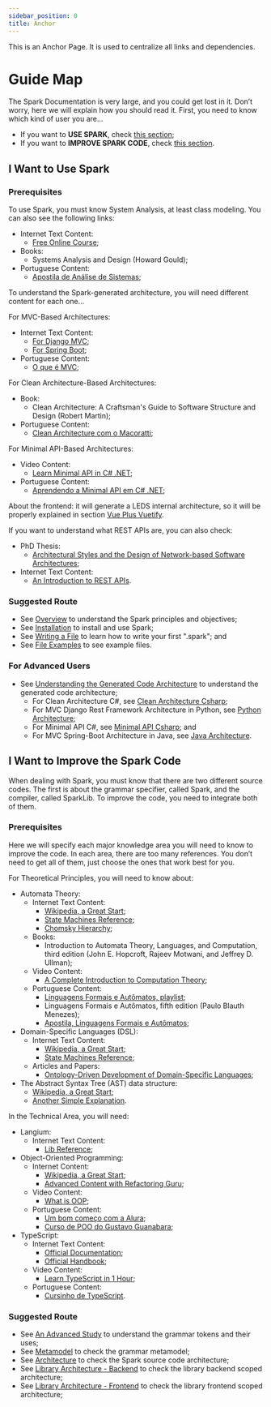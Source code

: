 ```yaml
---
sidebar_position: 0
title: Anchor
---
```


This is an Anchor Page. It is used to centralize all links and dependencies.

# Guide Map
The Spark Documentation is very large, and you could get lost in it. Don’t worry, here we will explain how you should read it. First, you need to know which kind of user you are...

- If you want to **USE SPARK**, check [this section](#i-want-to-use-spark);
- If you want to **IMPROVE SPARK CODE**, check [this section](#i-want-to-improve-the-spark-code).

## I Want to Use Spark

### Prerequisites
To use Spark, you must know System Analysis, at least class modeling. You can also see the following links:

- Internet Text Content:
  - [Free Online Course](https://www.tutorialspoint.com/system_analysis_and_design/system_analysis_and_design_overview.htm);
- Books:
  - Systems Analysis and Design (Howard Gould);
- Portuguese Content:
  - [Apostila de Análise de Sistemas](https://www.inf.ufes.br/~vitorsouza/falbo/Notas_Aula_Engenharia_Requisitos_Falbo_2017.pdf);

To understand the Spark-generated architecture, you will need different content for each one...

For MVC-Based Architectures:
- Internet Text Content:
  - [For Django MVC](https://docs.djangoproject.com/pt-br/5.2/faq/general/);
  - [For Spring Boot](https://docs.spring.io/spring-boot/how-to/spring-mvc.html);
- Portuguese Content:
  - [O que é MVC](https://www.devmedia.com.br/introducao-ao-padrao-mvc/29308);

For Clean Architecture-Based Architectures:
- Book:
  - Clean Architecture: A Craftsman's Guide to Software Structure and Design (Robert Martin);
- Portuguese Content:
  - [Clean Architecture com o Macoratti](https://youtube.com/playlist?list=PLJ4k1IC8GhW3GICba2dLmiTZrVPw0SthC&si=Vgn5xPDEmq1eL9mE);

For Minimal API-Based Architectures:
- Video Content:
  - [Learn Minimal API in C# .NET](https://www.youtube.com/watch?v=lFo3Yy8Ro7w);
- Portuguese Content:
  - [Aprendendo a Minimal API em C# .NET](https://youtu.be/86FXD0faF4o?si=jH3IA0o6obpKS2qn);

About the frontend: it will generate a LEDS internal architecture, so it will be properly explained in section [Vue Plus Vuetify](./5_sparklib_advanced/5_frontend/3_generated_arch/2_vuePlusVuetfy.mdx).

If you want to understand what REST APIs are, you can also check:
- PhD Thesis:
  - [Architectural Styles and the Design of Network-based Software Architectures](https://ics.uci.edu/~fielding/pubs/dissertation/fielding_dissertation.pdf);
- Internet Text Content:
  - [An Introduction to REST APIs](https://www.freecodecamp.org/news/what-is-rest-rest-api-definition-for-beginners/).

### Suggested Route
- See [Overview](./1_overview.md) to understand the Spark principles and objectives;
- See [Installation](./2_how_to_use/3_run_and_debug.md) to install and use Spark;
- See [Writing a File](./2_how_to_use/1_writting_a_file.md) to learn how to write your first ".spark"; and
- See [File Examples](./2_how_to_use/2_file_examples/1_conecta_fapes.md) to see example files.

### For Advanced Users
- See [Understanding the Generated Code Architecture](./5_sparklib_advanced/1_OverView.md) to understand the generated code architecture;
    - For Clean Architecture C#, see [Clean Architecture Csharp](./5_sparklib_advanced/4_backend/4_generated_arch/4_Csharp_Clean.md);
    - For MVC Django Rest Framework Architecture in Python, see [Python Architecture](./5_sparklib_advanced/4_backend/4_generated_arch/2_Python.md);
    - For Minimal API C#, see [Minimal API Csharp](./5_sparklib_advanced/4_backend/4_generated_arch/3_Csharp_Minimal-API.md); and
    - For MVC Spring-Boot Architecture in Java, see [Java Architecture](./5_sparklib_advanced/4_backend/4_generated_arch/1_Java.md).

## I Want to Improve the Spark Code
When dealing with Spark, you must know that there are two different source codes. The first is about the grammar specifier, called Spark, and the compiler, called SparkLib. To improve the code, you need to integrate both of them.

### Prerequisites
Here we will specify each major knowledge area you will need to know to improve the code. In each area, there are too many references. You don’t need to get all of them, just choose the ones that work best for you.

For Theoretical Principles, you will need to know about:
- Automata Theory:
  - Internet Text Content:
    - [Wikipedia, a Great Start](https://en.wikipedia.org/wiki/Automata_theory);
    - [State Machines Reference](https://storage.googleapis.com/journals-stmjournals-com-wp-media-to-gcp-offload/2023/09/106a1124-18-24-study-of-finite-state-machines-as-language-recognizer.pdf);
    - [Chomsky Hierarchy](https://www.geeksforgeeks.org/theory-of-computation/chomsky-hierarchy-in-theory-of-computation/);
  - Books:
    - Introduction to Automata Theory, Languages, and Computation, third edition (John E. Hopcroft, Rajeev Motwani, and Jeffrey D. Ullman);
  - Video Content:
    - [A Complete Introduction to Computation Theory](https://www.youtube.com/watch?v=58N2N7zJGrQ&list=PLBlnK6fEyqRgp46KUv4ZY69yXmpwKOIev);
  - Portuguese Content:
    - [Linguagens Formais e Autômatos, playlist](https://www.youtube.com/watch?v=XZUz2qjfZos&list=PLqlIQgAFrQ14oDPZliY1-tyupYs0prBmW);
    - Linguagens Formais e Autômatos, fifth edition (Paulo Blauth Menezes);
    - [Apostila, Linguagens Formais e Autômatos](https://www2.fct.unesp.br/docentes/dmec/olivete/lfa/arquivos/Apostila.pdf);
- Domain-Specific Languages (DSL):
  - Internet Text Content:
    - [Wikipedia, a Great Start](https://en.wikipedia.org/wiki/Domain-specific_language);
    - [State Machines Reference](https://storage.googleapis.com/journals-stmjournals-com-wp-media-to-gcp-offload/2023/09/106a1124-18-24-study-of-finite-state-machines-as-language-recognizer.pdf);
  - Articles and Papers:
    - [Ontology-Driven Development of Domain-Specific Languages](https://pdfs.semanticscholar.org/bf5b/2633e02775f54c1065252c9f5020e090df19.pdf);
- The Abstract Syntax Tree (AST) data structure:
  - [Wikipedia, a Great Start](https://en.wikipedia.org/wiki/Abstract_syntax_tree);
  - [Another Simple Explanation](https://dev.to/balapriya/abstract-syntax-tree-ast-explained-in-plain-english-1h38).

In the Technical Area, you will need:
- Langium:
  - Internet Text Content:
    - [Lib Reference](https://langium.org/docs/learn/workflow/);
- Object-Oriented Programming:
  - Internet Content:
    - [Wikipedia, a Great Start](https://en.wikipedia.org/wiki/Object-oriented_programming);
    - [Advanced Content with Refactoring Guru](https://refactoring.guru/);
  - Video Content:
    - [What is OOP](https://www.youtube.com/watch?v=SiBw7os-_zI);
  - Portuguese Content:
    - [Um bom começo com a Alura](https://www.alura.com.br/artigos/poo-programacao-orientada-a-objetos);
    - [Curso de POO do Gustavo Guanabara](https://www.youtube.com/watch?v=KlIL63MeyMY&list=PLHz_AreHm4dkqe2aR0tQK74m8SFe-aGsY);
- TypeScript:
  - Internet Text Content:
    - [Official Documentation](https://www.typescriptlang.org/docs/);
    - [Official Handbook](https://www.typescriptlang.org/docs/handbook/intro.html);
  - Video Content:
    - [Learn TypeScript in 1 Hour](https://www.youtube.com/watch?v=NjN00cM18Z4);
  - Portuguese Content:
    - [Cursinho de TypeScript](https://www.youtube.com/watch?v=ppDsxbUNtNQ&t=498s).

### Suggested Route
- See [An Advanced Study](./2_how_to_use/4_advanced_study.md) to understand the grammar tokens and their uses;
- See [Metamodel](./4_spark_advanced/1_metamodel.md) to check the grammar metamodel;
- See [Architecture](./4_spark_advanced/3_Architecture/1_overview.mdx) to check the Spark source code architecture;
- See [Library Architecture - Backend](./5_sparklib_advanced/4_backend/1_Explanning.md) to check the library backend scoped architecture;
- See [Library Architecture - Frontend](./5_sparklib_advanced/5_frontend/1_frontend.mdx) to check the library frontend scoped architecture;
